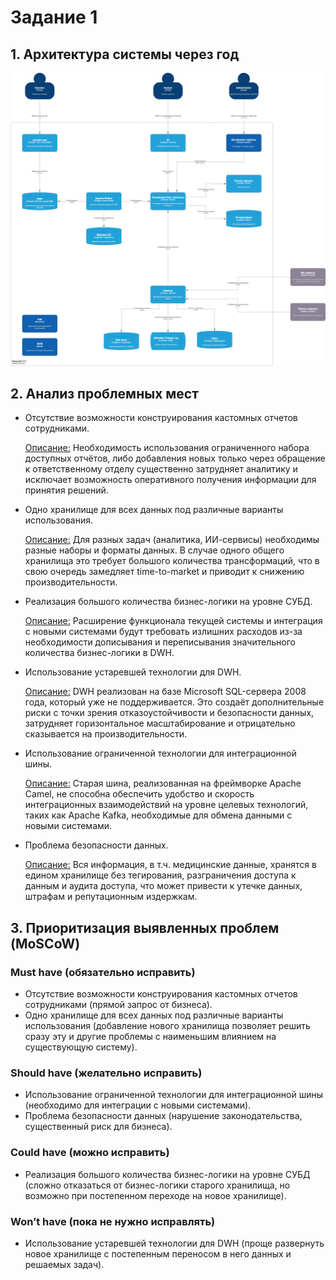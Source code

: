 # Задание 1

## 1. Архитектура системы через год

![Диаграмма контейнеров](./C4-Container-ToBe.drawio.png)

## 2. Анализ проблемных мест

- Отсутствие возможности конструирования кастомных отчетов сотрудниками.

    <u>Описание:</u> Необходимость использования ограниченного набора доступных отчётов, либо добавления новых только через обращение к ответственному отделу существенно затрудняет аналитику и исключает возможность оперативного получения информации для принятия решений.

- Одно хранилище для всех данных под различные варианты использования.

    <u>Описание:</u> Для разных задач (аналитика, ИИ-сервисы) необходимы разные наборы и форматы данных. В случае одного общего хранилища это требует большого количества трансформаций, что в свою очередь замедляет time-to-market и приводит к снижению производительности.

- Реализация большого количества бизнес-логики на уровне СУБД.

    <u>Описание:</u> Расширение функционала текущей системы и интеграция с новыми системами будут требовать излишних расходов из-за необходимости дописывания и переписывания значительного количества бизнес-логики в DWH.
   
- Использование устаревшей технологии для DWH.

    <u>Описание:</u>  DWH реализован на базе Microsoft SQL-сервера 2008 года, который уже не поддерживается. Это создаёт дополнительные риски с точки зрения отказоустойчивости и безопасности данных, затрудняет горизонтальное масштабирование и отрицательно сказывается на производительности.

- Использование ограниченной технологии для интеграционной шины.

    <u>Описание:</u> Старая шина, реализованная на фреймворке Apache Camel, не способна обеспечить удобство и скорость интеграционных взаимодействий на уровне целевых технологий, таких как Apache Kafka, необходимые для обмена данными с новыми системами.

- Проблема безопасности данных.

    <u>Описание:</u> Вся информация, в т.ч. медицинские данные, хранятся в едином хранилище без тегирования, разграничения доступа к данным и аудита доступа, что может привести к утечке данных, штрафам и репутационным издержкам.

## 3. Приоритизация выявленных проблем (MoSCoW)

### Must have (обязательно исправить)

- Отсутствие возможности конструирования кастомных отчетов сотрудниками (прямой запрос от бизнеса).
- Одно хранилище для всех данных под различные варианты использования (добавление нового хранилища позволяет решить сразу эту и другие проблемы с наименьшим влиянием на существующую систему).

### Should have (желательно исправить)

- Использование ограниченной технологии для интеграционной шины (необходимо для интеграции с новыми системами).
- Проблема безопасности данных (нарушение законодательства, существенный риск для бизнеса).

### Could have (можно исправить)

- Реализация большого количества бизнес-логики на уровне СУБД (сложно отказаться от бизнес-логики старого хранилища, но возможно при постепенном переходе на новое хранилище).

### Won’t have (пока не нужно исправлять)

- Использование устаревшей технологии для DWH (проще развернуть новое хранилище с постепенным переносом в него данных и решаемых задач).